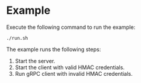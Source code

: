 # Example

Execute the following command to run the example:

```shell
./run.sh
```

The example runs the following steps:

1. Start the server.
2. Start the client with valid HMAC credentials.
3. Run gRPC client with invalid HMAC credentials.
